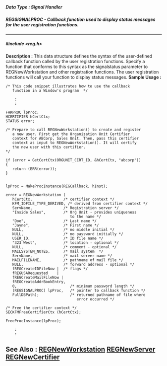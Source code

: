 ##### Data Type : Signal Handler
##### REGSIGNALPROC - Callback function used to display status messages  for the user registration functions.
---
##### #include <reg.h>
**Description :**
This data structure defines the syntax of the user-defined callback function 
called by the user registration functions.  Specify a function that conforms to 
this syntax as the signalstatus parameter to REGNewWorkstation and other 
registration functions.  The user registration functions will call your 
function to display status messages.
**Sample Usage :**
```
/* This code snippet illustrates how to use the callback 
   function in a Window's program  */

    :
    :

FARPROC lpProc;
HCERTIFIER hCertCtx;
STATUS error;
 
/* Prepare to call REGNewWorkstation() to create and register 
   a new user. First get the Organization Unit Certifier 
   context for ABCorp, Sales Unit. Then, pass this certifier 
   context as input to REGNewWorkstation(). It will certify 
   the new user with this certifier. 
*/

if (error = GetCertCtx(ORGUNIT_CERT_ID, &hCertCtx, "abcorp"))
{
   return (ERR(error));
}


lpProc = MakeProcInstance(REGCallback, hInst);   

error = REGNewWorkstation (
   hCertCtx,              /* certifier context */
   KFM_IDFILE_TYPE_DERIVED, /* derived from certifier context */
   ServName,              /* Registration server */
   "Inside Sales",        /* Org Unit - provides uniqueness
                             to the name */
   "Doe",                 /* Last name */
   "Jayne",               /* First name */
   NULL,                  /* no middle initial */
   NULL,                  /* no password initially */
   USER_ID,               /* ID file name */
   "323 West",            /* location - optional */
   NULL,                  /* comment - optional */
   MAILSYSTEM_NOTES,      /* mail system  */
   ServName,              /* mail server name */
   MAILFILENAME,          /* pathname of mail file */
   NULL,                  /* forward address - optional */
   fREGCreateIDFileNow |  /* flags */
   fREGUSARequested    |
   fREGCreateMailFileNow |
   fREGCreateAddrBookEntry,
   0,                        /* minimum password length */
   (REGSIGNALPROC) lpProc,   /* pointer to callback function */
   FullDBPath);              /* returned pathname of file where
                                error occurred */

/* Free the certifier context */
SECKFMFreeCertifierCtx (hCertCtx);

FreeProcInstance(lpProc);

    :
    :
```
**See Also :**
[REGNewWorkstation](D:/md_files/REGNewWorkstation.md)
[REGNewServer](D:/md_files/REGNewServer.md)
[REGNewCertifier](D:/md_files/REGNewCertifier.md)
---
